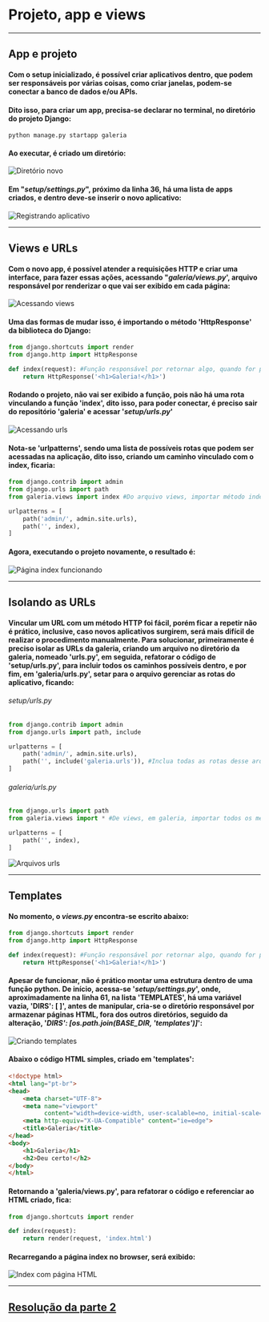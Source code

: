 # Projeto, app e views
***
## App e projeto

#### Com o setup inicializado, é possível criar aplicativos dentro, que podem ser responsáveis por várias coisas, como criar janelas, podem-se conectar a banco de dados e/ou APIs.

#### Dito isso, para criar um app, precisa-se declarar no terminal, no diretório do projeto Django:

~~~terminal
python manage.py startapp galeria
~~~

#### Ao executar, é criado um diretório:
![Diretório novo](imgs/img.png)

#### Em "_setup/settings.py_", próximo da linha 36, há uma lista de apps criados, e dentro deve-se inserir o novo aplicativo:
![Registrando aplicativo](imgs/img_1.png)
***
## Views e URLs

#### Com o novo app, é possível atender a requisições HTTP e criar uma interface, para fazer essas ações, acessando "_galeria/views.py_', arquivo responsável por renderizar o que vai ser exibido em cada página:
![Acessando views](imgs/img_2.png)

#### Uma das formas de mudar isso, é importando o método 'HttpResponse' da biblioteca do Django:
~~~python
from django.shortcuts import render
from django.http import HttpResponse

def index(request): #Função responsável por retornar algo, quando for pedido uma requisião
    return HttpResponse('<h1>Galeria!</h1>')
~~~
#### Rodando o projeto, não vai ser exibido a função, pois não há uma rota vinculando a função 'index', dito isso, para poder conectar, é preciso sair do repositório 'galeria' e acessar '_setup/urls.py_'
![Acessando urls](imgs/img_3.png)
#### Nota-se 'urlpatterns', sendo uma lista de possíveis rotas que podem ser acessadas na aplicação, dito isso, criando um caminho vinculado com o index, ficaria:
~~~python
from django.contrib import admin
from django.urls import path
from galeria.views import index #Do arquivo views, importar método index

urlpatterns = [
    path('admin/', admin.site.urls),
    path('', index),
]
~~~
#### Agora, executando o projeto novamente, o resultado é:
![Página index funcionando](imgs/img_4.png)
***

## Isolando as URLs

#### Vincular um URL com um método HTTP foi fácil, porém ficar a repetir não é prático, inclusive, caso novos aplicativos surgirem, será mais difícil de realizar o procedimento manualmente. Para solucionar, primeiramente é preciso isolar as URLs da galeria, criando um arquivo no diretório da galeria, nomeado 'urls.py', em seguida, refatorar o código de 'setup/urls.py', para incluir todos os caminhos possíveis dentro, e por fim, em 'galeria/urls.py', setar para o arquivo gerenciar as rotas do aplicativo, ficando:


###### setup/urls.py
~~~python
from django.contrib import admin
from django.urls import path, include

urlpatterns = [
    path('admin/', admin.site.urls),
    path('', include('galeria.urls')), #Inclua todas as rotas desse arquivo
]
~~~

###### galeria/urls.py
~~~python
from django.urls import path
from galeria.views import * #De views, em galeria, importar todos os métodos

urlpatterns = [
    path('', index),
]
~~~

![Arquivos urls](imgs/img_5.png)
***

## Templates

#### No momento, o _views.py_ encontra-se escrito abaixo:
~~~python
from django.shortcuts import render
from django.http import HttpResponse

def index(request): #Função responsável por retornar algo, quando for pedido uma requisião
    return HttpResponse('<h1>Galeria!</h1>')
~~~

#### Apesar de funcionar, não é prático montar uma estrutura dentro de uma função python. De início, acessa-se '_setup/settings.py_', onde, aproximadamente na linha 61, na lista 'TEMPLATES', há uma variável vazia, 'DIRS': [ ]', antes de manipular, cria-se o diretório responsável por armazenar páginas HTML, fora dos outros diretórios, seguido da alteração, '_DIRS': [os.path.join(BASE_DIR, 'templates')]_':

![Criando templates](imgs/img_6.png)

#### Abaixo o código HTML simples, criado em 'templates':
~~~html
<!doctype html>
<html lang="pt-br">
<head>
    <meta charset="UTF-8">
    <meta name="viewport"
          content="width=device-width, user-scalable=no, initial-scale=1.0, maximum-scale=1.0, minimum-scale=1.0">
    <meta http-equiv="X-UA-Compatible" content="ie=edge">
    <title>Galeria</title>
</head>
<body>
    <h1>Galeria</h1>
    <h2>Deu certo!</h2>
</body>
</html>
~~~

#### Retornando a 'galeria/views.py', para refatorar o código e referenciar ao HTML criado, fica:
~~~python
from django.shortcuts import render

def index(request):
    return render(request, 'index.html')
~~~

#### Recarregando a página index no browser, será exibido:
![Index com página HTML](imgs/img_7.png)
***
## [Resolução da parte 2](https://github.com/ArthurOReis/Django-parte_2_e_3)